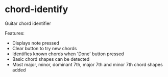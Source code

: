 # chord-identify
Guitar chord identifier

Features:
- Displays note pressed 
- Clear button to try new chords
- Identifies known chords when 'Done' button pressed
- Basic chord shapes can be detected
- Most major, minor, dominant 7th, major 7th and minor 7th chord shapes added
